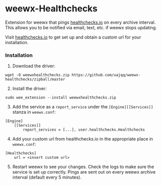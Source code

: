 # weewx-Healthchecks
Extension for weewx that pings [healthchecks.io](https://healthchecks.io) on every archive interval. This allows you to be notified via email, text, etc. if weewx stops updating.

Visit [healthchecks.io](https://healthchecks.io) to get set up and obtain a custom url for your installation.


### Installation


1) Download the driver:

```
wget -O weewxhealthchecks.zip https://github.com/uajqq/weewx-healthchecks/zipball/master
```

2) Install the driver:

```
sudo wee_extension --install weewxhealthchecks.zip
``` 

3) Add the service as a `report_service` under the  `[Engine][[Services]]` stanza in `weewx.conf`:

```
[Engine]
    [[Services]]
        report_services = [...], user.healthchecks.Healthchecks
```

4) Add your custom url from healthchecks.io in the appropriate place in `weewx.conf`:

```
[Healthchecks]
    url = <insert custom url>
```

5) Restart weewx to see your changes. Check the logs to make sure the service is set up correctly. Pings are sent out on every weewx archive interval (default every 5 minutes).